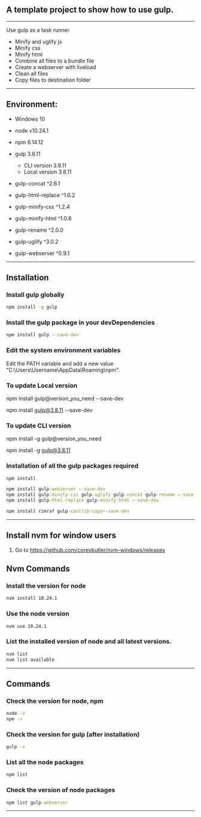 ## A template project to show how to use gulp.

---

Use gulp as a task runner
- Minify and uglify js 
- Minify css
- Minify html
- Combine all files to a bundle file
- Create a webserver with liveload
- Clean all files
- Copy files to destination folder

---

## Environment:
- Windows 10

- node v10.24.1
- npm 6.14.12
- gulp 3.8.11
  - CLI version 3.8.11
  - Local version 3.8.11

- gulp-concat ^2.6.1
- gulp-html-replace ^1.6.2
- gulp-minify-css ^1.2.4
- gulp-minify-html ^1.0.6
- gulp-rename ^2.0.0
- gulp-uglify ^3.0.2
- gulp-webserver ^0.9.1

---

## Installation
### Install gulp globally 
```cmd
npm install -g gulp
```

### Install the gulp package in your devDependencies
```cmd
npm install gulp --save-dev
```

### Edit the system environment variables
Edit the PATH variable and add a new value "C:\Users\Username\AppData\Roaming\npm".

### To update Local version 
npm install gulp@version_you_need --save-dev

npm install gulp@3.8.11 --save-dev

### To update CLI version 
npm install -g gulp@version_you_need

npm install -g gulp@3.8.11

### Installation of all the gulp packages required
```cmd
npm install
```
```cmd
npm install gulp-webserver --save-dev
npm install gulp-minify-css gulp-uglify gulp-concat gulp-rename --save-dev
npm install gulp-html-replace gulp-minify-html --save-dev

npm install rimraf gulp-contrib-copy--save-dev
```

---

## Install nvm for window users
1. Go to https://github.com/coreybutler/nvm-windows/releases

## Nvm Commands 
### Install the version for node
```cmd
nvm install 10.24.1
```
### Use the node version
```cmd
nvm use 10.24.1
```
### List the installed version of node and all latest versions.
```cmd
nvm list
nvm list available
```

---

## Commands 
### Check the version for node, npm
```cmd
node -v
npm -v
```
### Check the version for gulp (after installation)
```cmd
gulp -v
```

### List all the node packages
```cmd
npm list 
```

### Check the version of node packages
```cmd
npm list gulp-webserver
```

---